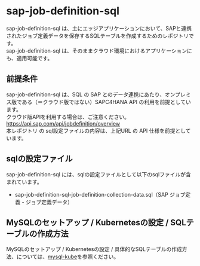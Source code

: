# sap-job-definition-sql  
sap-job-definition-sql は、主にエッジアプリケーションにおいて、SAPと連携されたジョブ定義データを保存するSQLテーブルを作成するためのレポジトリです。  
sap-job-definition-sql は、そのままクラウド環境におけるアプリケーションにも、適用可能です。

## 前提条件  
sap-job-definition-sql は、SQL の SAP とのデータ連携にあたり、オンプレミス版である（＝クラウド版ではない）SAPC4HANA API の利用を前提としています。  
クラウド版APIを利用する場合は、ご注意ください。  
https://api.sap.com/api/jobdefinition/overview  
本レポジトリ の sql設定ファイルの内容は、上記URL の API 仕様を前提としています。  

## sqlの設定ファイル
sap-job-definition-sql には、sqlの設定ファイルとして以下のsqlファイルが含まれています。  

* sap-job-definition-sql-job-definition-collection-data.sql（SAP ジョブ定義 - ジョブ定義データ）  

## MySQLのセットアップ / Kubernetesの設定 / SQLテーブルの作成方法
MySQLのセットアップ / Kubernetesの設定 / 具体的なSQLテーブルの作成方法、については、[mysql-kube](https://github.com/latonaio/mysql-kube)を参照ください。